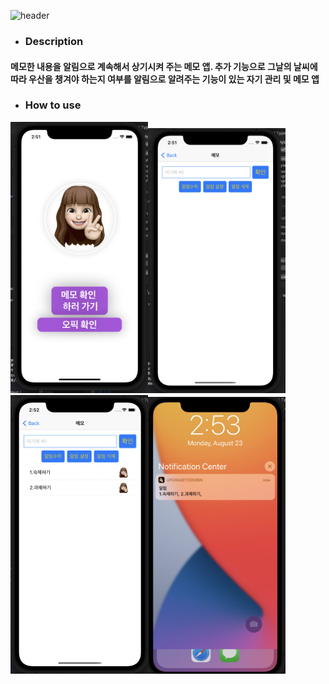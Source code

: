 ![header](https://capsule-render.vercel.app/api?type=waving&color=auto&height=300&section=header&text=Todobin&fontSize=90)

* ###  Description
 ####  메모한 내용을 알림으로 계속해서 상기시켜 주는 메모 앱. 추가 기능으로 그날의 날씨에 따라 우산을 챙겨야 하는지 여부를 알림으로 알려주는 기능이 있는 자기 관리 및 메모 앱
* ###  How to use
<img src = "maindisply.png" width = "220"><img src = "mainmemo.png" width = "220"><img src = "usedmomo.png" width = "220"><img src = "mainalert.png" width = "220">

